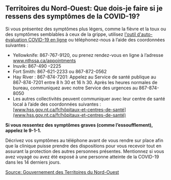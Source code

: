 ## Territoires du Nord-Ouest: Que dois-je faire si je ressens des symptômes de la COVID-19?

Si vous présentez des symptômes plus légers, comme la fièvre et la toux ou des symptômes semblables à ceux de la grippe, utilisez [l'outil d'auto-évaluation COVID-19 en ligne](https://www.hss.gov.nt.ca/fr/services/maladie-%C3%A0-coronavirus-covid-19/outil-d%E2%80%99auto-%C3%A9valuation-en-ligne-pour-la-covid-19-aux-tno) ou téléphonez-nous à l’aide des coordonnées suivantes :

- Yellowknife: 867-767-9120, ou prenez rendez-vous en ligne à l’adresse www.nthssa.ca/appointments
- Inuvik: 867-490 –2225 
- Fort Smith: 867-621-2233 ou 867-872-0562
- Hay River : 867-874-7201: Appelez au Service de santé publique au 867-874-7201 entre 8 h 30 et 16 h 30. Après les heures normales de bureau, communiquez avec notre Service des urgences au 867-874-8050
- Les autres collectivités peuvent communiquer avec leur centre de santé local à l’aide des coordonnées suivantes : [www.hss.gov.nt.ca/fr/hôpitaux-et-centres-de-santé](www.hss.gov.nt.ca/fr/hôpitaux-et-centres-de-santé)

**Si vous ressentez des symptômes graves (comme l’essoufflement), appelez le 9-1-1.**

Décrivez vos symptômes au téléphone avant de vous rendre sur place afin que la clinique puisse prendre des dispositions pour vous recevoir tout en assurant la protection des autres personnes présentes. Mentionnez si vous avez voyagé ou avez été exposé à une personne atteinte de la COVID-19 dans les 14 derniers jours.

[Source: Gouvernement des Territoires du Nord-Ouest](https://www.hss.gov.nt.ca/fr/services/maladie-%C3%A0-coronavirus-covid-19/conseils-aux-r%C3%A9sidents-des-tno)

